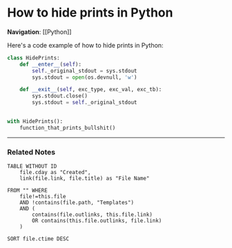 # How to hide prints in Python
**Navigation**:
[[Python]]

Here's a code example of how to hide prints in Python:

```Python
class HidePrints:
    def __enter__(self):
        self._original_stdout = sys.stdout
        sys.stdout = open(os.devnull, 'w')

    def __exit__(self, exc_type, exc_val, exc_tb):
        sys.stdout.close()
        sys.stdout = self._original_stdout

		
with HidePrints():
    function_that_prints_bullshit()
```
--- 

### Related Notes
```dataview
TABLE WITHOUT ID
	file.cday as "Created",
	link(file.link, file.title) as "File Name"

FROM "" WHERE
	file!=this.file
	AND !contains(file.path, "Templates")
	AND (
		contains(file.outlinks, this.file.link)
		OR contains(this.file.outlinks, file.link)
	)

SORT file.ctime DESC
```